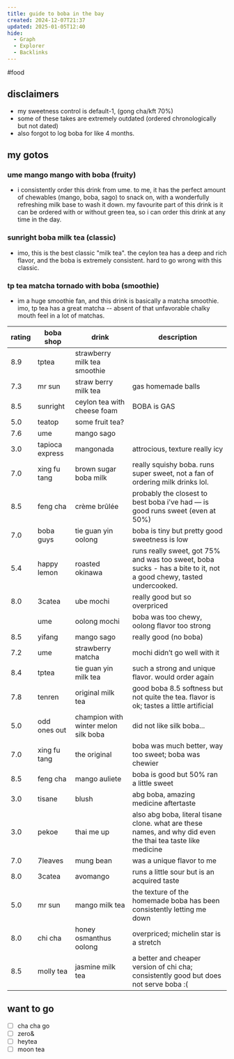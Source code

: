 ```yaml
---
title: guide to boba in the bay
created: 2024-12-07T21:37
updated: 2025-01-05T12:40
hide:
  - Graph
  - Explorer
  - Backlinks
---
```

#food
## disclaimers
- my sweetness control is default-1, (gong cha/kft 70%)
- some of these takes are extremely outdated (ordered chronologically but not dated)
- also forgot to log boba for like 4 months.
## my gotos
### ume mango mango with boba (fruity)
- i consistently order this drink from ume. to me, it has the perfect amount of chewables (mango, boba, sago) to snack on, with a wonderfully refreshing milk base to wash it down. my favourite part of this drink is it can be ordered with or without green tea, so i can order this drink at any time in the day.
### sunright boba milk tea (classic)
- imo, this is the best classic "milk tea". the ceylon tea has a deep and rich flavor, and the boba is extremely consistent. hard to go wrong with this classic.
### tp tea matcha tornado with boba (smoothie)
- im a huge smoothie fan, and this drink is basically a matcha smoothie. imo, tp tea has a great matcha -- absent of that unfavorable chalky mouth feel in a lot of matchas.

| rating | boba shop       | drink                                | description                                                                                                        |
| ------ | --------------- | ------------------------------------ | ------------------------------------------------------------------------------------------------------------------ |
| 8.9    | tptea           | strawberry milk tea smoothie         |                                                                                                                    |
| 7.3    | mr sun          | straw berry milk tea                 | gas homemade balls                                                                                                 |
| 8.5    | sunright        | ceylon tea with cheese foam          | BOBA is GAS                                                                                                        |
| 5.0    | teatop          | some fruit tea?                      |                                                                                                                    |
| 7.6    | ume             | mango sago                           |                                                                                                                    |
| 3.0    | tapioca express | mangonada                            | attrocious, texture really icy                                                                                     |
| 7.0    | xing fu tang    | brown sugar boba milk                | really squishy boba. runs super sweet, not a fan of ordering milk drinks lol.                                      |
| 8.5    | feng cha        | crème brûlée                         | probably the closest to best boba i’ve had — is good runs sweet (even at 50%)                                      |
| 7.0    | boba guys       | tie guan yin oolong                  | boba is tiny but pretty good sweetness is low                                                                      |
| 5.4    | happy lemon     | roasted okinawa                      | runs really sweet, got 75% and was too sweet, boba sucks - has a bite to it, not a good chewy, tasted undercooked. |
| 8.0    | 3catea          | ube mochi                            | really good but so overpriced                                                                                      |
|        | ume             | oolong mochi                         | boba was too chewy, oolong flavor too strong                                                                       |
| 8.5    | yifang          | mango sago                           | really good (no boba)                                                                                              |
| 7.2    | ume             | strawberry matcha                    | mochi didn’t go well with it                                                                                       |
| 8.4    | tptea           | tie guan yin milk tea                | such a strong and unique flavor. would order again                                                                 |
| 7.8    | tenren          | original milk tea                    | good boba 8.5 softness but not quite the tea. flavor is ok; tastes a little artificial                             |
| 5.0    | odd ones out    | champion with winter melon silk boba | did not like silk boba...                                                                                          |
| 7.0    | xing fu tang    | the original                         | boba was much better, way too sweet; boba was chewier                                                              |
| 8.5    | feng cha        | mango auliete                        | boba is good but 50% ran a little sweet                                                                            |
| 3.0    | tisane          | blush                                | abg boba, amazing medicine aftertaste                                                                              |
| 3.0    | pekoe           | thai me up                           | also abg boba, literal tisane clone. what are these names, and why did even the thai tea taste like medicine       |
| 7.0    | 7leaves         | mung bean                            | was a unique flavor to me                                                                                          |
| 8.0    | 3catea          | avomango                             | runs a little sour but is an acquired taste                                                                        |
| 5.0    | mr sun          | mango milk tea                       | the texture of the homemade boba has been consistently letting me down                                             |
| 8.0    | chi cha         | honey osmanthus oolong               | overpriced; michelin star is a stretch                                                                             |
| 8.5    | molly tea       | jasmine milk tea                     | a better and cheaper version of chi cha; consistently good but does not serve boba :(                              |

## want to go
- [ ] cha cha go
- [ ] zero&
- [ ] heytea
- [ ] moon tea
